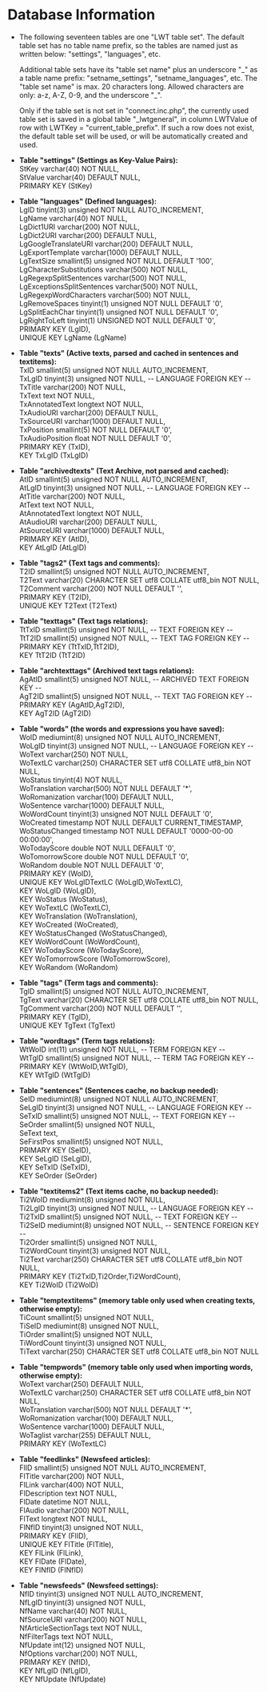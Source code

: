 # Database Information

* The following seventeen tables are one "LWT table set". The default table set has no table name prefix, so the tables are named just as written below: "settings", "languages", etc.  

    Additional table sets have its "table set name" plus an underscore "\_" as a table name prefix: "setname\_settings", "setname\_languages", etc. The "table set name" is max. 20 characters long. Allowed characters are only: a-z, A-Z, 0-9, and the underscore "\_".  

    Only if the table set is not set in "connect.inc.php", the currently used table set is saved in a global table "\_lwtgeneral", in column LWTValue of row with LWTKey = "current\_table\_prefix". If such a row does not exist, the default table set will be used, or will be automatically created and used.  

* **Table "settings" (Settings as Key-Value Pairs):**  
    StKey varchar(40) NOT NULL,  
    StValue varchar(40) DEFAULT NULL,  
    PRIMARY KEY (StKey)  

* **Table "languages" (Defined languages):**  
    LgID tinyint(3) unsigned NOT NULL AUTO\_INCREMENT,  
    LgName varchar(40) NOT NULL,  
    LgDict1URI varchar(200) NOT NULL,  
    LgDict2URI varchar(200) DEFAULT NULL,  
    LgGoogleTranslateURI varchar(200) DEFAULT NULL,  
    LgExportTemplate varchar(1000) DEFAULT NULL,  
    LgTextSize smallint(5) unsigned NOT NULL DEFAULT '100',  
    LgCharacterSubstitutions varchar(500) NOT NULL,  
    LgRegexpSplitSentences varchar(500) NOT NULL,  
    LgExceptionsSplitSentences varchar(500) NOT NULL,  
    LgRegexpWordCharacters varchar(500) NOT NULL,  
    LgRemoveSpaces tinyint(1) unsigned NOT NULL DEFAULT '0',  
    LgSplitEachChar tinyint(1) unsigned NOT NULL DEFAULT '0',  
    LgRightToLeft tinyint(1) UNSIGNED NOT NULL DEFAULT '0',  
    PRIMARY KEY (LgID),  
    UNIQUE KEY LgName (LgName)  

* **Table "texts" (Active texts, parsed and cached in sentences and textitems):**  
    TxID smallint(5) unsigned NOT NULL AUTO\_INCREMENT,  
    TxLgID tinyint(3) unsigned NOT NULL, -- LANGUAGE FOREIGN KEY --  
    TxTitle varchar(200) NOT NULL,  
    TxText text NOT NULL,  
    TxAnnotatedText longtext NOT NULL,  
    TxAudioURI varchar(200) DEFAULT NULL,  
    TxSourceURI varchar(1000) DEFAULT NULL,  
    TxPosition smallint(5) NOT NULL DEFAULT '0',  
    TxAudioPosition float NOT NULL DEFAULT '0',  
    PRIMARY KEY (TxID),  
    KEY TxLgID (TxLgID)  

* **Table "archivedtexts" (Text Archive, not parsed and cached):**  
    AtID smallint(5) unsigned NOT NULL AUTO\_INCREMENT,  
    AtLgID tinyint(3) unsigned NOT NULL, -- LANGUAGE FOREIGN KEY --  
    AtTitle varchar(200) NOT NULL,  
    AtText text NOT NULL,  
    AtAnnotatedText longtext NOT NULL,  
    AtAudioURI varchar(200) DEFAULT NULL,  
    AtSourceURI varchar(1000) DEFAULT NULL,  
    PRIMARY KEY (AtID),  
    KEY AtLgID (AtLgID)  

* **Table "tags2" (Text tags and comments):**  
    T2ID smallint(5) unsigned NOT NULL AUTO\_INCREMENT,  
    T2Text varchar(20) CHARACTER SET utf8 COLLATE utf8\_bin NOT NULL,  
    T2Comment varchar(200) NOT NULL DEFAULT '',  
    PRIMARY KEY (T2ID),  
    UNIQUE KEY T2Text (T2Text)  

* **Table "texttags" (Text tags relations):**  
    TtTxID smallint(5) unsigned NOT NULL, -- TEXT FOREIGN KEY --  
    TtT2ID smallint(5) unsigned NOT NULL, -- TEXT TAG FOREIGN KEY --  
    PRIMARY KEY (TtTxID,TtT2ID),  
    KEY TtT2ID (TtT2ID)  

* **Table "archtexttags" (Archived text tags relations):**  
    AgAtID smallint(5) unsigned NOT NULL, -- ARCHIVED TEXT FOREIGN KEY --  
    AgT2ID smallint(5) unsigned NOT NULL, -- TEXT TAG FOREIGN KEY --  
    PRIMARY KEY (AgAtID,AgT2ID),  
    KEY AgT2ID (AgT2ID)  

* **Table "words" (the words and expressions you have saved):**  
    WoID mediumint(8) unsigned NOT NULL AUTO\_INCREMENT,  
    WoLgID tinyint(3) unsigned NOT NULL, -- LANGUAGE FOREIGN KEY --  
    WoText varchar(250) NOT NULL,  
    WoTextLC varchar(250) CHARACTER SET utf8 COLLATE utf8\_bin NOT NULL,  
    WoStatus tinyint(4) NOT NULL,  
    WoTranslation varchar(500) NOT NULL DEFAULT '\*',  
    WoRomanization varchar(100) DEFAULT NULL,  
    WoSentence varchar(1000) DEFAULT NULL,  
    WoWordCount tinyint(3) unsigned NOT NULL DEFAULT '0',  
    WoCreated timestamp NOT NULL DEFAULT CURRENT\_TIMESTAMP,  
    WoStatusChanged timestamp NOT NULL DEFAULT '0000-00-00 00:00:00',  
    WoTodayScore double NOT NULL DEFAULT '0',  
    WoTomorrowScore double NOT NULL DEFAULT '0',  
    WoRandom double NOT NULL DEFAULT '0',  
    PRIMARY KEY (WoID),  
    UNIQUE KEY WoLgIDTextLC (WoLgID,WoTextLC),  
    KEY WoLgID (WoLgID),  
    KEY WoStatus (WoStatus),  
    KEY WoTextLC (WoTextLC),  
    KEY WoTranslation (WoTranslation),  
    KEY WoCreated (WoCreated),  
    KEY WoStatusChanged (WoStatusChanged),  
    KEY WoWordCount (WoWordCount),  
    KEY WoTodayScore (WoTodayScore),  
    KEY WoTomorrowScore (WoTomorrowScore),  
    KEY WoRandom (WoRandom)  

* **Table "tags" (Term tags and comments):**  
    TgID smallint(5) unsigned NOT NULL AUTO\_INCREMENT,  
    TgText varchar(20) CHARACTER SET utf8 COLLATE utf8\_bin NOT NULL,  
    TgComment varchar(200) NOT NULL DEFAULT '',  
    PRIMARY KEY (TgID),  
    UNIQUE KEY TgText (TgText)  

* **Table "wordtags" (Term tags relations):**  
    WtWoID int(11) unsigned NOT NULL, -- TERM FOREIGN KEY --  
    WtTgID smallint(5) unsigned NOT NULL, -- TERM TAG FOREIGN KEY --  
    PRIMARY KEY (WtWoID,WtTgID),  
    KEY WtTgID (WtTgID)  

* **Table "sentences" (Sentences cache, no backup needed):**  
    SeID mediumint(8) unsigned NOT NULL AUTO\_INCREMENT,  
    SeLgID tinyint(3) unsigned NOT NULL, -- LANGUAGE FOREIGN KEY --  
    SeTxID smallint(5) unsigned NOT NULL, -- TEXT FOREIGN KEY --  
    SeOrder smallint(5) unsigned NOT NULL,  
    SeText text,  
    SeFirstPos smallint(5) unsigned NOT NULL,  
    PRIMARY KEY (SeID),  
    KEY SeLgID (SeLgID),  
    KEY SeTxID (SeTxID),  
    KEY SeOrder (SeOrder)  

* **Table "textitems2" (Text items cache, no backup needed):**  
    Ti2WoID mediumint(8) unsigned NOT NULL,  
    Ti2LgID tinyint(3) unsigned NOT NULL, -- LANGUAGE FOREIGN KEY --  
    Ti2TxID smallint(5) unsigned NOT NULL, -- TEXT FOREIGN KEY --  
    Ti2SeID mediumint(8) unsigned NOT NULL, -- SENTENCE FOREIGN KEY --  
    Ti2Order smallint(5) unsigned NOT NULL,  
    Ti2WordCount tinyint(3) unsigned NOT NULL,  
    Ti2Text varchar(250) CHARACTER SET utf8 COLLATE utf8\_bin NOT NULL,  
    PRIMARY KEY (Ti2TxID,Ti2Order,Ti2WordCount),  
    KEY Ti2WoID (Ti2WoID)  

* **Table "temptextitems" (memory table only used when creating texts, otherwise empty):**  
    TiCount smallint(5) unsigned NOT NULL,  
    TiSeID mediumint(8) unsigned NOT NULL,  
    TiOrder smallint(5) unsigned NOT NULL,  
    TiWordCount tinyint(3) unsigned NOT NULL,  
    TiText varchar(250) CHARACTER SET utf8 COLLATE utf8\_bin NOT NULL  

* **Table "tempwords" (memory table only used when importing words, otherwise empty):**  
    WoText varchar(250) DEFAULT NULL,  
    WoTextLC varchar(250) CHARACTER SET utf8 COLLATE utf8\_bin NOT NULL,  
    WoTranslation varchar(500) NOT NULL DEFAULT '\*',  
    WoRomanization varchar(100) DEFAULT NULL,  
    WoSentence varchar(1000) DEFAULT NULL,  
    WoTaglist varchar(255) DEFAULT NULL,  
    PRIMARY KEY (WoTextLC)  

* **Table "feedlinks" (Newsfeed articles):**  
    FlID smallint(5) unsigned NOT NULL AUTO\_INCREMENT,  
    FlTitle varchar(200) NOT NULL,  
    FlLink varchar(400) NOT NULL,  
    FlDescription text NOT NULL,  
    FlDate datetime NOT NULL,  
    FlAudio varchar(200) NOT NULL,  
    FlText longtext NOT NULL,  
    FlNfID tinyint(3) unsigned NOT NULL,  
    PRIMARY KEY (FlID),  
    UNIQUE KEY FlTitle (FlTitle),  
    KEY FlLink (FlLink),  
    KEY FlDate (FlDate),  
    KEY FlNfID (FlNfID)  

* **Table "newsfeeds" (Newsfeed settings):**  
    NfID tinyint(3) unsigned NOT NULL AUTO\_INCREMENT,  
    NfLgID tinyint(3) unsigned NOT NULL,  
    NfName varchar(40) NOT NULL,  
    NfSourceURI varchar(200) NOT NULL,  
    NfArticleSectionTags text NOT NULL,  
    NfFilterTags text NOT NULL,  
    NfUpdate int(12) unsigned NOT NULL,  
    NfOptions varchar(200) NOT NULL,  
    PRIMARY KEY (NfID),  
    KEY NfLgID (NfLgID),  
    KEY NfUpdate (NfUpdate)
